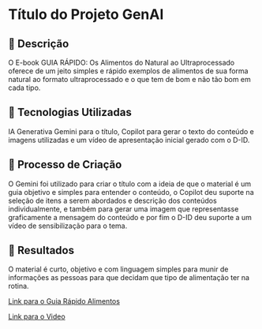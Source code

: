 # Título do Projeto GenAI

## 📒 Descrição
O E-book GUIA RÁPIDO: Os Alimentos do Natural ao Ultraprocessado oferece de um jeito simples e rápido exemplos de alimentos de sua forma natural ao formato ultraprocessado e o que tem de bom e não tão bom em cada tipo. 

## 🤖 Tecnologias Utilizadas
IA Generativa Gemini para o título, Copilot para gerar o texto do conteúdo e imagens utilizadas e um vídeo de apresentação inicial gerado com o D-ID.

## 🧐 Processo de Criação
O Gemini foi utilizado para criar o título com a ideia de que o material é um guia objetivo e simples para entender o conteúdo, o Copilot deu suporte na seleção de itens a serem abordados e descrição dos conteúdos individualmente, e também para gerar uma imagem que representasse graficamente a mensagem do conteúdo e por fim o D-ID deu suporte a um vídeo de sensibilização para o tema.

## 🚀 Resultados
O material é curto, objetivo e com linguagem simples para munir de informações as pessoas para que decidam que tipo de alimentação ter na rotina. 

<a href="https://github.com/rosanasmara/BootcampCXGenAI/blob/main/GuiaRapidoAlimentos.pdf" title="Guia Rápido"> Link para o Guia Rápido Alimentos</a>

<a href="https://github.com/rosanasmara/BootcampCXGenAI/raw/refs/heads/main/NutriTeens1.mp4" title="Video"> Link para o Video</a>
